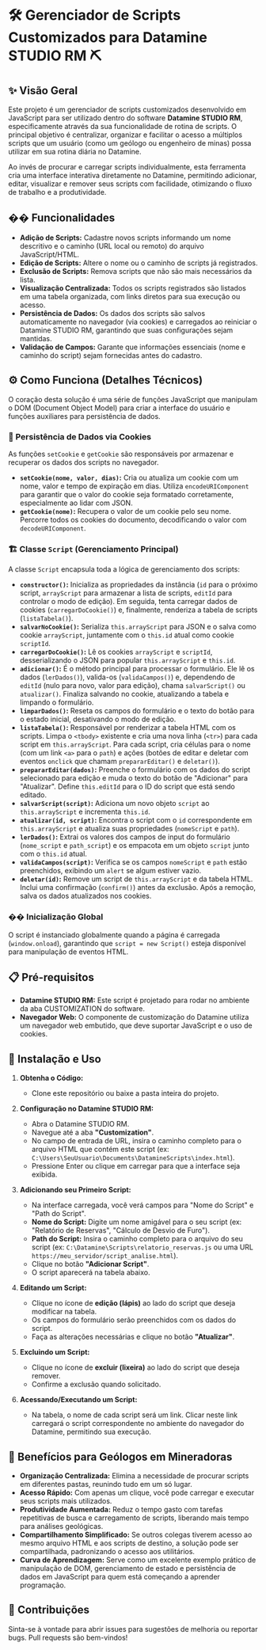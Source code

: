 # 🛠️ Gerenciador de Scripts Customizados para Datamine STUDIO RM ⛏️

## ✨ Visão Geral

Este projeto é um gerenciador de scripts customizados desenvolvido em JavaScript para ser utilizado dentro do software **Datamine STUDIO RM**, especificamente através da sua funcionalidade de rotina de scripts. O principal objetivo é centralizar, organizar e facilitar o acesso a múltiplos scripts que um usuário (como um geólogo ou engenheiro de minas) possa utilizar em sua rotina diária no Datamine.

Ao invés de procurar e carregar scripts individualmente, esta ferramenta cria uma interface interativa diretamente no Datamine, permitindo adicionar, editar, visualizar e remover seus scripts com facilidade, otimizando o fluxo de trabalho e a produtividade.

## �� Funcionalidades

*   **Adição de Scripts:** Cadastre novos scripts informando um nome descritivo e o caminho (URL local ou remoto) do arquivo JavaScript/HTML.
*   **Edição de Scripts:** Altere o nome ou o caminho de scripts já registrados.
*   **Exclusão de Scripts:** Remova scripts que não são mais necessários da lista.
*   **Visualização Centralizada:** Todos os scripts registrados são listados em uma tabela organizada, com links diretos para sua execução ou acesso.
*   **Persistência de Dados:** Os dados dos scripts são salvos automaticamente no navegador (via cookies) e carregados ao reiniciar o Datamine STUDIO RM, garantindo que suas configurações sejam mantidas.
*   **Validação de Campos:** Garante que informações essenciais (nome e caminho do script) sejam fornecidas antes do cadastro.

## ⚙️ Como Funciona (Detalhes Técnicos)

O coração desta solução é uma série de funções JavaScript que manipulam o DOM (Document Object Model) para criar a interface do usuário e funções auxiliares para persistência de dados.

### 🍪 Persistência de Dados via Cookies

As funções `setCookie` e `getCookie` são responsáveis por armazenar e recuperar os dados dos scripts no navegador.

*   **`setCookie(nome, valor, dias)`:** Cria ou atualiza um cookie com um nome, valor e tempo de expiração em dias. Utiliza `encodeURIComponent` para garantir que o valor do cookie seja formatado corretamente, especialmente ao lidar com JSON.
*   **`getCookie(nome)`:** Recupera o valor de um cookie pelo seu nome. Percorre todos os cookies do documento, decodificando o valor com `decodeURIComponent`.

### 🏗️ Classe `Script` (Gerenciamento Principal)

A classe `Script` encapsula toda a lógica de gerenciamento dos scripts:

*   **`constructor()`:** Inicializa as propriedades da instância (`id` para o próximo script, `arrayScript` para armazenar a lista de scripts, `editId` para controlar o modo de edição). Em seguida, tenta carregar dados de cookies (`carregarDoCookie()`) e, finalmente, renderiza a tabela de scripts (`listaTabela()`).
*   **`salvarNoCookie()`:** Serializa `this.arrayScript` para JSON e o salva como cookie `arrayScript`, juntamente com o `this.id` atual como cookie `scriptId`.
*   **`carregarDoCookie()`:** Lê os cookies `arrayScript` e `scriptId`, desserializando o JSON para popular `this.arrayScript` e `this.id`.
*   **`adicionar()`:** É o método principal para processar o formulário. Ele lê os dados (`lerDados()`), valida-os (`validaCampos()`) e, dependendo de `editId` (nulo para novo, valor para edição), chama `salvarScript()` ou `atualizar()`. Finaliza salvando no cookie, atualizando a tabela e limpando o formulário.
*   **`limparDados()`:** Reseta os campos do formulário e o texto do botão para o estado inicial, desativando o modo de edição.
*   **`listaTabela()`:** Responsável por renderizar a tabela HTML com os scripts. Limpa o `<tbody>` existente e cria uma nova linha (`<tr>`) para cada script em `this.arrayScript`. Para cada script, cria células para o nome (com um link `<a>` para o `path`) e ações (botões de editar e deletar com eventos `onclick` que chamam `prepararEditar()` e `deletar()`).
*   **`prepararEditar(dados)`:** Preenche o formulário com os dados do script selecionado para edição e muda o texto do botão de "Adicionar" para "Atualizar". Define `this.editId` para o ID do script que está sendo editado.
*   **`salvarScript(script)`:** Adiciona um novo objeto `script` ao `this.arrayScript` e incrementa `this.id`.
*   **`atualizar(id, script)`:** Encontra o script com o `id` correspondente em `this.arrayScript` e atualiza suas propriedades (`nomeScript` e `path`).
*   **`lerDados()`:** Extrai os valores dos campos de input do formulário (`nome_script` e `path_script`) e os empacota em um objeto `script` junto com o `this.id` atual.
*   **`validaCampos(script)`:** Verifica se os campos `nomeScript` e `path` estão preenchidos, exibindo um `alert` se algum estiver vazio.
*   **`deletar(id)`:** Remove um script de `this.arrayScript` e da tabela HTML. Inclui uma confirmação (`confirm()`) antes da exclusão. Após a remoção, salva os dados atualizados nos cookies.

### �� Inicialização Global

O script é instanciado globalmente quando a página é carregada (`window.onload`), garantindo que `script = new Script()` esteja disponível para manipulação de eventos HTML.

## 📋 Pré-requisitos

*   **Datamine STUDIO RM:** Este script é projetado para rodar no ambiente da aba CUSTOMIZATION do software.
*   **Navegador Web:** O componente de customização do Datamine utiliza um navegador web embutido, que deve suportar JavaScript e o uso de cookies.

## 🚀 Instalação e Uso

1.  **Obtenha o Código:**
    *   Clone este repositório ou baixe a pasta inteira do projeto.

2.  **Configuração no Datamine STUDIO RM:**
    *   Abra o Datamine STUDIO RM.
    *   Navegue até a aba **"Customization"**.
    *   No campo de entrada de URL, insira o caminho completo para o arquivo HTML que contém este script (ex: `C:\Users\SeuUsuario\Documents\DatamineScripts\index.html`).
    *   Pressione Enter ou clique em carregar para que a interface seja exibida.

3.  **Adicionando seu Primeiro Script:**
    *   Na interface carregada, você verá campos para "Nome do Script" e "Path do Script".
    *   **Nome do Script:** Digite um nome amigável para o seu script (ex: "Relatório de Reservas", "Cálculo de Desvio de Furo").
    *   **Path do Script:** Insira o caminho completo para o arquivo do seu script (ex: `C:\Datamine\Scripts\relatorio_reservas.js` ou uma URL `https://meu_servidor/script_analise.html`).
    *   Clique no botão **"Adicionar Script"**.
    *   O script aparecerá na tabela abaixo.

4.  **Editando um Script:**
    *   Clique no ícone de **edição (lápis)** ao lado do script que deseja modificar na tabela.
    *   Os campos do formulário serão preenchidos com os dados do script.
    *   Faça as alterações necessárias e clique no botão **"Atualizar"**.

5.  **Excluindo um Script:**
    *   Clique no ícone de **excluir (lixeira)** ao lado do script que deseja remover.
    *   Confirme a exclusão quando solicitado.

6.  **Acessando/Executando um Script:**
    *   Na tabela, o nome de cada script será um link. Clicar neste link carregará o script correspondente no ambiente do navegador do Datamine, permitindo sua execução.

## 🌟 Benefícios para Geólogos em Mineradoras

*   **Organização Centralizada:** Elimina a necessidade de procurar scripts em diferentes pastas, reunindo tudo em um só lugar.
*   **Acesso Rápido:** Com apenas um clique, você pode carregar e executar seus scripts mais utilizados.
*   **Produtividade Aumentada:** Reduz o tempo gasto com tarefas repetitivas de busca e carregamento de scripts, liberando mais tempo para análises geológicas.
*   **Compartilhamento Simplificado:** Se outros colegas tiverem acesso ao mesmo arquivo HTML e aos scripts de destino, a solução pode ser compartilhada, padronizando o acesso aos utilitários.
*   **Curva de Aprendizagem:** Serve como um excelente exemplo prático de manipulação de DOM, gerenciamento de estado e persistência de dados em JavaScript para quem está começando a aprender programação.

## 🤝 Contribuições

Sinta-se à vontade para abrir issues para sugestões de melhoria ou reportar bugs. Pull requests são bem-vindos!
